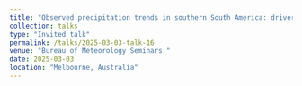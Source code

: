 ```yaml
---
title: "Observed precipitation trends in southern South America: drivers and uncertainties based on global climate models"
collection: talks
type: "Invited talk"
permalink: /talks/2025-03-03-talk-16
venue: "Bureau of Meteorology Seminars "
date: 2025-03-03
location: "Melbourne, Australia"
---
```

